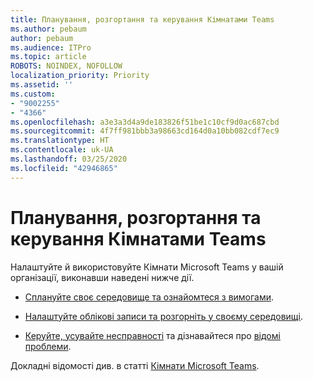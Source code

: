 ```yaml
---
title: Планування, розгортання та керування Кімнатами Teams
ms.author: pebaum
author: pebaum
ms.audience: ITPro
ms.topic: article
ROBOTS: NOINDEX, NOFOLLOW
localization_priority: Priority
ms.assetid: ''
ms.custom:
- "9002255"
- "4366"
ms.openlocfilehash: a3e3a3d4a9de183826f51be1c10cf9d0ac687cbd
ms.sourcegitcommit: 4f7ff981bbb3a98663cd164d0a10bb082cdf7ec9
ms.translationtype: HT
ms.contentlocale: uk-UA
ms.lasthandoff: 03/25/2020
ms.locfileid: "42946865"
---
```

# <a name="plan-deploy-and-manage-teams-rooms"></a>Планування, розгортання та керування Кімнатами Teams

Налаштуйте й використовуйте Кімнати Microsoft Teams у вашій організації, виконавши наведені нижче дії. 

- [Сплануйте своє середовище та ознайомтеся з вимогами](https://docs.microsoft.com/microsoftteams/rooms/rooms-plan).

- [Налаштуйте облікові записи та розгорніть у своєму середовищі](https://docs.microsoft.com/microsoftteams/rooms/rooms-deploy).

- [Керуйте, усувайте несправності](https://docs.microsoft.com/microsoftteams/rooms/rooms-manage#troubleshooting) та дізнавайтеся про [відомі проблеми](https://docs.microsoft.com/microsoftteams/rooms/known-issues). 

Докладні відомості див. в статті [Кімнати Microsoft Teams](https://docs.microsoft.com/microsoftteams/rooms/).
